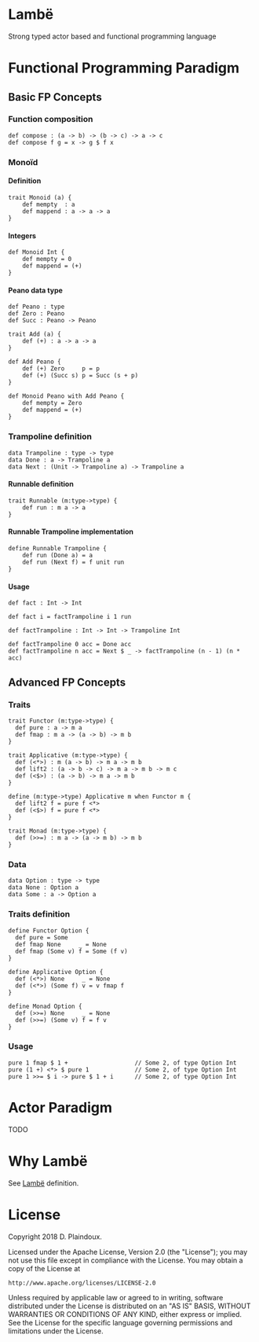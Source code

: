 # Lambë 

Strong typed actor based and functional programming language

# Functional Programming Paradigm

## Basic FP Concepts

### Function composition

```
def compose : (a -> b) -> (b -> c) -> a -> c
def compose f g = x -> g $ f x
```

### Monoïd

#### Definition

```
trait Monoid (a) {
    def mempty  : a
    def mappend : a -> a -> a 
}
```

#### Integers

```
def Monoid Int {
    def mempty = 0
    def mappend = (+)
}
```

#### Peano data type

```
def Peano : type
def Zero : Peano
def Succ : Peano -> Peano

trait Add (a) {
    def (+) : a -> a -> a
}

def Add Peano {
    def (+) Zero     p = p
    def (+) (Succ s) p = Succ (s + p)
}

def Monoid Peano with Add Peano {
    def mempty = Zero
    def mappend = (+)
}
```

### Trampoline definition

```
data Trampoline : type -> type
data Done : a -> Trampoline a
data Next : (Unit -> Trampoline a) -> Trampoline a
```
#### Runnable definition

```
trait Runnable (m:type->type) {
    def run : m a -> a
}
```
#### Runnable Trampoline implementation

```
define Runnable Trampoline {
    def run (Done a) = a
    def run (Next f) = f unit run
}
```

#### Usage

```
def fact : Int -> Int

def fact i = factTrampoline i 1 run

def factTrampoline : Int -> Int -> Trampoline Int

def factTrampoline 0 acc = Done acc
def factTrampoline n acc = Next $ _ -> factTrampoline (n - 1) (n * acc)
```

## Advanced FP Concepts

### Traits

``` 
trait Functor (m:type->type) {
  def pure : a -> m a
  def fmap : m a -> (a -> b) -> m b
}

trait Applicative (m:type->type) {
  def (<*>) : m (a -> b) -> m a -> m b
  def lift2 : (a -> b -> c) -> m a -> m b -> m c
  def (<$>) : (a -> b) -> m a -> m b
}

define (m:type->type) Applicative m when Functor m {
  def lift2 f = pure f <*>
  def (<$>) f = pure f <*>
}

trait Monad (m:type->type) {
  def (>>=) : m a -> (a -> m b) -> m b
}
```

### Data

```
data Option : type -> type
data None : Option a
data Some : a -> Option a
```

### Traits definition

```
define Functor Option {
  def pure = Some
  def fmap None     _ = None
  def fmap (Some v) f = Some (f v)
}

define Applicative Option {
  def (<*>) None     _ = None
  def (<*>) (Some f) v = v fmap f
}

define Monad Option {
  def (>>=) None     _ = None
  def (>>=) (Some v) f = f v
}
```

### Usage

```
pure 1 fmap $ 1 +                   // Some 2, of type Option Int 
pure (1 +) <*> $ pure 1             // Some 2, of type Option Int 
pure 1 >>= $ i -> pure $ 1 + i      // Some 2, of type Option Int 
```

# Actor Paradigm

TODO

# Why Lambë

See [Lambë](http://tolkiengateway.net/wiki/Lambë) definition.

# License

Copyright 2018 D. Plaindoux.

Licensed under the Apache License, Version 2.0 (the "License");
you may not use this file except in compliance with the License.
You may obtain a copy of the License at

    http://www.apache.org/licenses/LICENSE-2.0

Unless required by applicable law or agreed to in writing, software
distributed under the License is distributed on an "AS IS" BASIS,
WITHOUT WARRANTIES OR CONDITIONS OF ANY KIND, either express or implied.
See the License for the specific language governing permissions and
limitations under the License.
